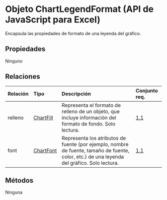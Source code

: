 # <a name="chartlegendformat-object-javascript-api-for-excel"></a>Objeto ChartLegendFormat (API de JavaScript para Excel)

Encapsula las propiedades de formato de una leyenda del gráfico.

## <a name="properties"></a>Propiedades

Ninguno

## <a name="relationships"></a>Relaciones
| Relación | Tipo    |Descripción| Conjunto req.|
|:---------------|:--------|:----------|:----|
|relleno|[ChartFill](chartfill.md)|Representa el formato de relleno de un objeto, que incluye información del formato de fondo. Solo lectura.|[1.1](../requirement-sets/excel-api-requirement-sets.md)|
|font|[ChartFont](chartfont.md)|Representa los atributos de fuente (por ejemplo, nombre de fuente, tamaño de fuente, color, etc.) de una leyenda del gráfico. Solo lectura.|[1.1](../requirement-sets/excel-api-requirement-sets.md)|

## <a name="methods"></a>Métodos
Ninguna

